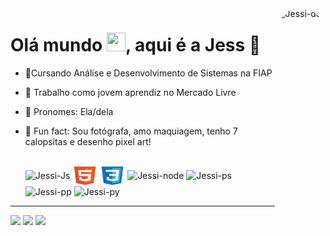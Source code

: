  <img align="right" alt="Jessi-doll" height="700" style="border-radius:50px;" src="https://cdn.discordapp.com/attachments/948810448155865111/961860400780042290/pixel_jess-removebg-preview.png">
<h1 align="left">Olá mundo <img src="https://raw.githubusercontent.com/kaueMarques/kaueMarques/master/hi.gif" width="30" height="30">, aqui é a Jess 🌺</h1>


- 🌸Cursando Análise e Desenvolvimento de Sistemas na FIAP 
- 🌻 Trabalho como jovem aprendiz no Mercado Livre
- 🌼 Pronomes: Ela/dela
- 🌹 Fun fact: Sou fotógrafa, amo maquiagem, tenho 7 calopsitas e desenho pixel art! 
 
 
  
  <div style="display: inline_block"><br>
  <img align="center" alt="Jessi-Js" height="30" width="40" src="https://cdn.jsdelivr.net/gh/devicons/devicon/icons/javascript/javascript-original.svg">
  <img align="center" alt="Jessi-HTML" height="30" width="40" src="https://raw.githubusercontent.com/devicons/devicon/master/icons/html5/html5-original.svg">
  <img align="center" alt="Jessi-CSS" height="30" width="40" src="https://raw.githubusercontent.com/devicons/devicon/master/icons/css3/css3-original.svg">
  <img align="center" alt="Jessi-node" height="30" width="40" src="https://cdn.jsdelivr.net/gh/devicons/devicon/icons/nodejs/nodejs-plain.svg" />
  <img  align="center" alt="Jessi-ps" height="30" width="40" src="https://cdn.jsdelivr.net/gh/devicons/devicon/icons/photoshop/photoshop-line.svg" />
  <img align="center" alt="Jessi-pp" height="30" width="40"src="https://cdn.jsdelivr.net/gh/devicons/devicon/icons/premierepro/premierepro-original.svg" />
  <img align="center" alt="Jessi-py" height="30" width="40"src="https://cdn.jsdelivr.net/gh/devicons/devicon/icons/python/python-plain.svg" /> 

</div>

<html>
<hr class="rounded">
</html>

  <div> 
  <a href="https://www.instagram.com/_jeressica/" target="_blank"><img src="https://img.shields.io/badge/-Instagram-%23E4405F?style=for-the-badge&logo=instagram&logoColor=white" target="_blank"></a>
  <a href = "mailto:jessicarodriguesphoto@gmail.com"><img src="https://img.shields.io/badge/-Gmail-%23333?style=for-the-badge&logo=gmail&logoColor=white" target="_blank"></a>
  <a href="https://www.linkedin.com/in/jeressica/" target="_blank"><img src="https://img.shields.io/badge/-LinkedIn-%230077B5?style=for-the-badge&logo=linkedin&logoColor=white" target="_blank"></a> 
 
 
</div>
